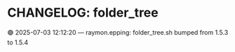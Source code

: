 # CHANGELOG: folder_tree

🟣 2025-07-03 12:12:20 — raymon.epping: folder_tree.sh bumped from 1.5.3 to 1.5.4

